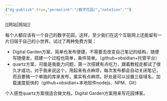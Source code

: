 ```yaml
---
{"dg-publish":true,"permalink":"/数字花园/","noteIcon":""}
---
```


[[网站\|网站]]

每个人都应该有一个自己的数字花园，这样，至少我们在这个互联网上还能留有一片归宿于自己的小世界。试过了两种免费方案：
- Digital Garden方案，简单也发布便捷，不需要去改变自己笔记的结构，随便写随便发，搭建一个过程也简单，条件简单。（github+obsidian+托管平台）
- quartz方案，可能是我能力问题，第一次搭建有点吃力，跟着教程走都试了很久才成功，对于我来说这个，用起来有点麻烦，每次发布都会自动关闭笔记，而且要搞一个单独的库来发布，属实有点麻烦。好处是可以设置三级域名，加载速度挺快的（github+obsidian+本地软件nodejs、NPM、Git）

个人感觉quartz方案很适合做文档，Digital Garden方案用来写花园博客。



